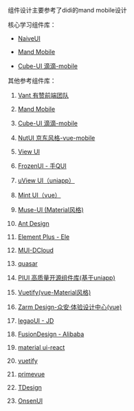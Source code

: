 组件设计主要参考了didi的mand mobile设计

核心学习组件库：
- [NaiveUI](https://www.naiveui.com/zh-CN/os-theme/docs/installation)

- [Mand Mobile](https://didi.github.io/mand-mobile/#/zh-CN/docs/components/basic/cell-item )

- [Cube-UI 滴滴-mobile](https://didi.github.io/cube-ui/#/zh-CN/docs/dialog)



其他参考组件库：
1. [Vant 有赞前端团队](https://vant-contrib.gitee.io/vant/#/zh-CN/tab)	

2. [Mand Mobile](https://didi.github.io/mand-mobile/#/zh-CN/docs/components/basic/cell-item)

3. [Cube-UI 滴滴-mobile](https://didi.github.io/cube-ui/#/zh-CN/docs/dialog)

4. [NutUI  京东风格-vue-mobile](https://nutui.jd.com/#/cell)

5. [View UI](http://v1.iviewui.com/components/dropdown)

6. [FrozenUI - 手QUI](http://frozenui.github.io/components/components#%E5%BC%B9%E7%AA%97)

7. [uView UI（uniapp）](https://www.uviewui.com/components/modal.html) 

8. [Mint UI（vue）](http://mint-ui.github.io/docs/#/en2/loadmore) 

9. [Muse-UI (Material风格)](https://muse-ui.org/#/zh-CN/avatar) 

10. [Ant Design](https://ant.design/index-cn) 

11. [Element Plus - Ele](https://element-plus.gitee.io/zh-CN/component/dialog.html)

12. [MUI-DCloud](https://dev.dcloud.net.cn/mui/) 

13. [quasar](http://www.quasarchs.com/)

14. [PIUI 高质量开源组件库(基于uniapp)](https://piui.sadais.com/docs/components/Tabs.html) 

15. [Vuetify(vue-Material风格)](https://vuetifyjs.com/zh-Hans/components/tabs/#section-6fc06d3b98795c454e2d) 

16. [Zarm Design-众安·体验设计中心(vue)](https://zarm-vue.gitee.io/#/) 
17. [legaoUI - JD](https://legao.jd.com/)
18. [FusionDesign - Alibaba](https://fusion.design/pc/?spm=fusion-design.design-design-fusion.top-nav.d2pc.145a1334RB7xa8&themeid=2)

19. [material ui-react](https://mui.com/)
20. [vuetify](https://vuetifyjs.com/en/)
21. [primevue](https://www.primefaces.org/primevue/)
22. [TDesign](https://tdesign.tencent.com/)
23. [OnsenUI](https://onsen.io/)

